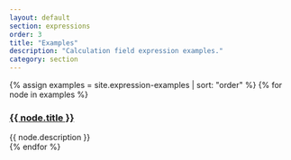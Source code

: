 ```yaml
---
layout: default
section: expressions
order: 3
title: "Examples"
description: "Calculation field expression examples."
category: section
---
```


{% assign examples = site.expression-examples | sort: "order" %}
{% for node in examples %}
<div class="panel panel-default">
  <div class="panel-heading">
    <h3 class="panel-title"><a href="{{ node.url }}">{{ node.title }}</a></h3>
  </div>
  <div class="panel-body">
    {{ node.description }}
  </div>
</div>
{% endfor %}

